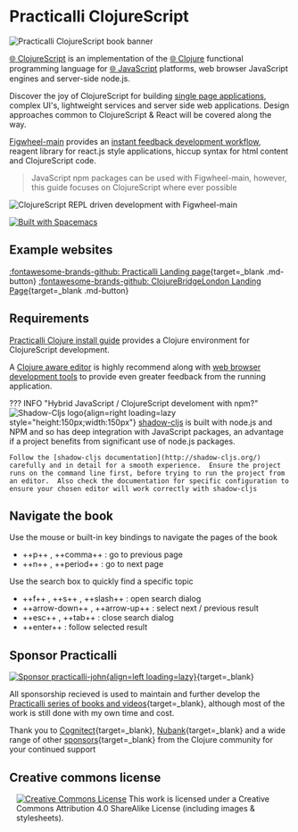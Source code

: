 # Practicalli ClojureScript

![Practicalli ClojureScript book banner](https://raw.githubusercontent.com/practicalli/graphic-design/live/book-covers/practicalli-clojurescript-book-banner-alpha.png)


[:globe_with_meridians: ClojureScript](https://clojurescript.org/) is an implementation of the [:globe_with_meridians: Clojure](https://clojure.org/) functional programming language for [:globe_with_meridians: JavaScript](https://developer.mozilla.org/en-US/docs/Learn/JavaScript/First_steps/What_is_JavaScript) platforms, web browser JavaScript engines and  server-side node.js.

Discover the joy of ClojureScript for building [single page applications](https://en.wikipedia.org/wiki/Single-page_application), complex UI's, lightweight services and server side web applications.  Design approaches common to ClojureScript & React will be covered along the way.

[Figwheel-main](/clojurescript/introduction/figwheel/) provides an [instant feedback development workflow](/clojurescript/figwheel-main/), reagent library for react.js style applications, hiccup syntax for html content and ClojureScript code.

> JavaScript npm packages can be used with Figwheel-main, however, this guide focuses on ClojureScript where ever possible

![ClojureScript REPL driven development with Figwheel-main](https://raw.githubusercontent.com/practicalli/graphic-design/live/clojurescript/clojurescript-repl-workflow-concept.png)

[![Built with Spacemacs](https://cdn.rawgit.com/syl20bnr/spacemacs/442d025779da2f62fc86c2082703697714db6514/assets/spacemacs-badge.svg)](https://practicalli.github.io/spacemacs/)

## Example websites

[:fontawesome-brands-github: Practicalli Landing page](https://github.com/practicalli/practicalli.github.io){target=_blank .md-button}
[:fontawesome-brands-github: ClojureBridgeLondon Landing Page](https://github.com/ClojureBridgeLondon/clojurebridge-landing-page){target=_blank .md-button}


## Requirements

[Practicalli Clojure install guide](http://practicalli.github.io/clojure/clojure-cli/install/) provides a Clojure environment for ClojureScript development.

A [Clojure aware editor](https://practicalli.github.io/clojure/clojure-editors/) is highly recommend along with [web browser development tools](install/browser-devtools.html) to provide even greater feedback from the running application.

<!-- TODO: add Firefox dev tools to browser DevTools page -->

??? INFO "Hybrid JavaScript / ClojureScript develoment with npm?"
    ![Shadow-Cljs logo](https://raw.githubusercontent.com/thheller/shadow-cljs/master/src/main/shadow/cljs/devtools/server/web/resources/img/shadow-cljs.png){align=right loading=lazy style="height:150px;width:150px"}
    [shadow-cljs](http://shadow-cljs.org/) is built with node.js and NPM and so has deep integration with JavaScript packages, an advantage if a project benefits from significant use of node.js packages.

    Follow the [shadow-cljs documentation](http://shadow-cljs.org/) carefully and in detail for a smooth experience.  Ensure the project runs on the command line first, before trying to run the project from an editor.  Also check the documentation for specific configuration to ensure your chosen editor will work correctly with shadow-cljs

<!--
??? INFO "ClojureScript Self Hosted environments"
    [Clojure self-hosted environments](/quickstart/self-hosted-clojurescript.html)
-->

## Navigate the book

Use the mouse or built-in key bindings to navigate the pages of the book

- ++p++ , ++comma++ : go to previous page
- ++n++ , ++period++ : go to next page

Use the search box to quickly find a specific topic

- ++f++ , ++s++ , ++slash++ : open search dialog
- ++arrow-down++ , ++arrow-up++ : select next / previous result
- ++esc++ , ++tab++ : close search dialog
- ++enter++ : follow selected result


## Sponsor Practicalli

[![Sponsor practicalli-john](https://raw.githubusercontent.com/practicalli/graphic-design/live/buttons/practicalli-github-sponsors-button.png){align=left loading=lazy}](https://github.com/sponsors/practicalli-john/){target=_blank}

All sponsorship recieved is used to maintain and further develop the [Practicalli series of books and videos](https://practical.li/){target=_blank}, although most of the work is still done with my own time and cost.

Thank you to [Cognitect](https://www.cognitect.com/){target=_blank}, [Nubank](https://nubank.com.br/){target=_blank} and a wide range of other [sponsors](https://github.com/sponsors/practicalli-john#sponsors){target=_blank} from the Clojure community for your continued support


## Creative commons license

<div style="width:95%; margin:auto;">
  <a rel="license" href="http://creativecommons.org/licenses/by-sa/4.0/"><img alt="Creative Commons License" style="border-width:0" src="https://i.creativecommons.org/l/by-sa/4.0/88x31.png" /></a>
  This work is licensed under a Creative Commons Attribution 4.0 ShareAlike License (including images & stylesheets).
</div>

